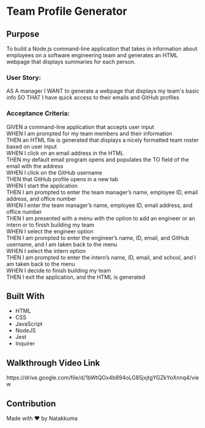 <h1>Team Profile Generator</h1>

<h2>Purpose</h2>
To build a Node.js command-line application that takes in information about employees on a software engineering team and generates an HTML webpage that displays summaries for each person.

<h3>User Story: </h3>
AS A manager
I WANT to generate a webpage that displays my team's basic info
SO THAT I have quick access to their emails and GitHub profiles

<h3>Acceptance Criteria: </h3>
GIVEN a command-line application that accepts user input
<br> WHEN I am prompted for my team members and their information
<br> THEN an HTML file is generated that displays a nicely formatted team roster based on user input
<br> WHEN I click on an email address in the HTML
<br> THEN my default email program opens and populates the TO field of the email with the address
<br> WHEN I click on the GitHub username
<br> THEN that GitHub profile opens in a new tab
<br> WHEN I start the application
<br> THEN I am prompted to enter the team manager’s name, employee ID, email address, and office number
<br> WHEN I enter the team manager’s name, employee ID, email address, and office number
<br> THEN I am presented with a menu with the option to add an engineer or an intern or to finish building my team
<br> WHEN I select the engineer option
<br> THEN I am prompted to enter the engineer’s name, ID, email, and GitHub username, and I am taken back to the menu
<br> WHEN I select the intern option
<br> THEN I am prompted to enter the intern’s name, ID, email, and school, and I am taken back to the menu
<br> WHEN I decide to finish building my team
<br> THEN I exit the application, and the HTML is generated

<h2>Built With</h2>
<ul>
<li>HTML</li>
<li>CSS</li>
<li>JavaScript</li>
<li>NodeJS</li>
<li>Jest</li>
<li>Inquirer</li>
</ul>
  
<h2>Walkthrough Video Link</h2>
https://drive.google.com/file/d/1bWtQOx4b894oLG85jxjtgYGZkYoXnnq4/view

<h2>Contribution</h2>
Made with ❤️ by Natakkuma
